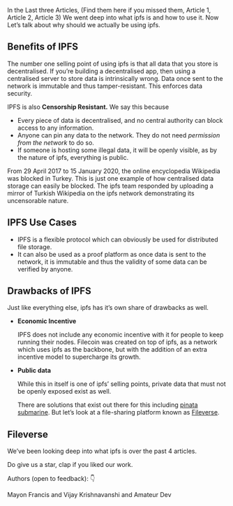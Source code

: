 In the Last three Articles, (Find them here if you missed them, Article 1, Article 2, Article 3) We went deep into what ipfs is and how to use it. Now Let’s talk about why should we actually be using ipfs.

## Benefits of IPFS

The number one selling point of using ipfs is that all data that you store is decentralised. If you’re building a decentralised app, then using a centralised server to store data is intrinsically wrong. Data once sent to the network is immutable and thus tamper-resistant. This enforces data security.

IPFS is also **Censorship Resistant.** We say this because

- Every piece of data is decentralised, and no central authority can block access to any information.
- Anyone can pin any data to the network. They do not need *permission from the network* to do so.
- If someone is hosting some illegal data, it will be openly visible, as by the nature of ipfs, everything is public.

From 29 April 2017 to 15 January 2020, the online encyclopedia Wikipedia was blocked in Turkey. This is just one example of how centralised data storage can easily be blocked. The ipfs team responded by uploading a mirror of Turkish Wikipedia on the ipfs network demonstrating its uncensorable nature.

## IPFS Use Cases

- IPFS is a flexible protocol which can obviously be used for distributed file storage.
- It can also be used as a proof platform as once data is sent to the network, it is immutable and thus the validity of some data can be verified by anyone.

## Drawbacks of IPFS

Just like everything else, ipfs has it’s own share of drawbacks as well.

- **Economic Incentive**
    
    IPFS does not include any economic incentive with it for people to keep running their nodes. Filecoin was created on top of ipfs, as a network which uses ipfs as the backbone, but with the addition of an extra incentive model to supercharge its growth.
    
- **Public data**
    
    While this in itself is one of ipfs’ selling points, private data that must not be openly exposed exist as well.
    
    There are solutions that exist out there for this including [pinata submarine](https://www.pinata.cloud/blog/introducing-submarining-what-it-is-why-you-need-it). But let’s look at a file-sharing platform known as [Fileverse](https://fileverse.io/).
    

## Fileverse

<Fileverse Writeup>

We’ve been looking deep into what ipfs is over the past 4 articles. 

Do give us a star, clap if you liked our work.

Authors (open to feedback): 👇

Mayon Francis and Vijay Krishnavanshi and Amateur Dev
